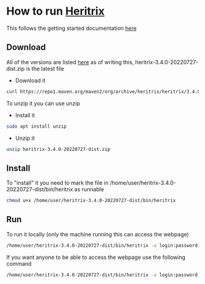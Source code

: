 # How to run [Heritrix](https://github.com/internetarchive/heritrix3)

This follows the getting started documentation [here](https://heritrix.readthedocs.io/en/latest/getting-started.html)

## Download
All of the versions are listed [here](https://repo1.maven.org/maven2/org/archive/heritrix/heritrix/3.4.0-20220727/) as of writing this, heritrix-3.4.0-20220727-dist.zip is the latest file

* Download it
```bash
curl https://repo1.maven.org/maven2/org/archive/heritrix/heritrix/3.4.0-20220727/heritrix-3.4.0-20220727-dist.zip -o heritrix-3.4.0-20220727-dist.zip
```
To unzip it you can use unzip
* Install it
```bash
sudo apt install unzip
```
* Unzip it
```bash
unzip heritrix-3.4.0-20220727-dist.zip
```

## Install
To "install" it you need to mark the file in /home/user/heritrix-3.4.0-20220727-dist/bin/heritrix as runnable
```bash
chmod u+x /home/user/heritrix-3.4.0-20220727-dist/bin/heritrix
```

## Run
To run it locally (only the machine running this can access the webpage)
```bash
/home/user/heritrix-3.4.0-20220727-dist/bin/heritrix -a login:password -p 8443
```
If you want anyone to be able to access the webpage use the following command
```bash
/home/user/heritrix-3.4.0-20220727-dist/bin/heritrix -a login:password -p 8443 -b 0.0.0.0
```
